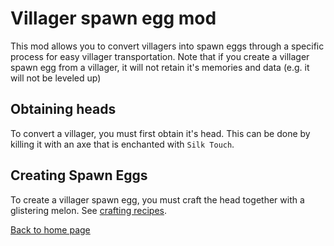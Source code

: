 # Villager spawn egg mod

This mod allows you to convert villagers into spawn eggs through a specific process for easy villager transportation. Note that if you create a villager spawn egg from a villager, it will not retain it's memories and data (e.g. it will not be leveled up)

## Obtaining heads

To convert a villager, you must first obtain it's head. This can be done by killing it with an axe that is enchanted with `Silk Touch`.

## Creating Spawn Eggs

To create a villager spawn egg, you must craft the head together with a glistering melon. See [crafting recipes](crafting.md).

[Back to home page](README.md)